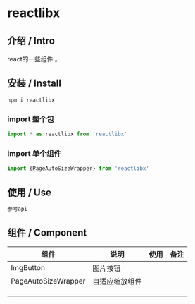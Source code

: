 # reactlibx

## 介绍 / Intro

react的一些组件 。


## 安装 / Install

```
npm i reactlibx
```

### import 整个包 

```javascript
import * as reactlibx from 'reactlibx'
```

### import 单个组件

```javascript
import {PageAutoSizeWrapper} from 'reactlibx'
```

## 使用 / Use  

```javascript
参考api
```

## 组件 / Component

| 组件                | 说明           | 使用 | 备注 |
| ------------------- | -------------- | ---- | ---- |
| ImgButton           | 图片按钮       |      |      |
| PageAutoSizeWrapper | 自适应缩放组件 |      |      |
|                     |                |      |      |
|                     |                |      |      |
|                     |                |      |      |

